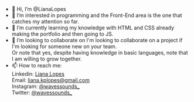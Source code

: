 - 👋 Hi, I’m @LianaLopes<br>
- 👀 I’m interested in programming and the Front-End area is the one that catches my attention so far.<br>
- 🌱 I’m currently learning my knowledge with HTML and CSS already making the portfolio and then going to JS.<br>
- 💞️ I’m looking to collaborate on I'm looking to collaborate on a project if I'm looking for someone new on your team.<br> Or note that yes, despite having knowledge in basic languages, note that I am willing to grow together.
- 📫 How to reach me:<br>
Linkedin: <a href="https://www.linkedin.com/in/liana-lopes-306912186/"> Liana Lopes</a><br>
Email: liana.kplopes@gmail.com<br>
Instagram: <a href="https://www.instagram.com/wavessounds_/">@wavessounds_</a><br>
Twitter: <a href="https://twitter.com/wavessounds_">@wavessounds_</a>

<!---
LianaLopes/LianaLopes is a ✨ special ✨ repository because its `README.md` (this file) appears on your GitHub profile.
You can click the Preview link to take a look at your changes.
--->
